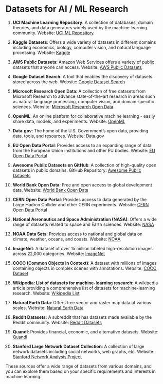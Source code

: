 # Datasets for AI / ML Research

1. **UCI Machine Learning Repository**: A collection of databases, domain theories, and data generators widely used by the machine learning community.
   Website: [UCI ML Repository](https://archive.ics.uci.edu/ml/index.php)
   
2. **Kaggle Datasets**: Offers a wide variety of datasets in different domains including economics, biology, computer vision, and natural language processing.
   Website: [Kaggle](https://www.kaggle.com/datasets)
   
3. **AWS Public Datasets**: Amazon Web Services offers a variety of public datasets that anyone can access.
   Website: [AWS Public Datasets](https://registry.opendata.aws/)
   
4. **Google Dataset Search**: A tool that enables the discovery of datasets stored across the web.
   Website: [Google Dataset Search](https://datasetsearch.research.google.com/)
   
5. **Microsoft Research Open Data**: A collection of free datasets from Microsoft Research to advance state-of-the-art research in areas such as natural language processing, computer vision, and domain-specific sciences.
   Website: [Microsoft Research Open Data](https://msropendata.com/)
   
6. **OpenML**: An online platform for collaborative machine learning - easily share data, models, and experiments.
   Website: [OpenML](https://www.openml.org/)
   
7. **Data.gov**: The home of the U.S. Government’s open data, providing data, tools, and resources.
   Website: [Data.gov](https://www.data.gov/)
   
8. **EU Open Data Portal**: Provides access to an expanding range of data from the European Union institutions and other EU bodies.
   Website: [EU Open Data Portal](https://data.europa.eu/euodp/en/home)
   
9. **Awesome Public Datasets on GitHub**: A collection of high-quality open datasets in public domains.
    GitHub Repository: [Awesome Public Datasets](https://github.com/awesomedata/awesome-public-datasets)
   
10. **World Bank Open Data**: Free and open access to global development data.
    Website: [World Bank Open Data](https://data.worldbank.org/)
   
11. **CERN Open Data Portal**: Provides access to data generated by the Large Hadron Collider and other CERN experiments.
    Website: [CERN Open Data Portal](http://opendata.cern.ch/)
   
12. **National Aeronautics and Space Administration (NASA)**: Offers a wide range of datasets related to space and Earth sciences.
    Website: [NASA](https://data.nasa.gov/)
   
13. **NOAA Data Sets**: Provides access to national and global data on climate, weather, oceans, and coasts.
    Website: [NOAA](https://www.noaa.gov/data)
   
14. **ImageNet**: A dataset of over 15 million labeled high-resolution images across 22,000 categories.
    Website: [ImageNet](http://www.image-net.org/)
   
15. **COCO (Common Objects in Context)**: A dataset with millions of images containing objects in complex scenes with annotations.
    Website: [COCO Dataset](https://cocodataset.org/)

16. **Wikipedia: List of datasets for machine-learning research**: A wikipedia article providing a comprehensive list of datasets for machine-learning research. Website: [Wikipedia List](https://en.wikipedia.org/wiki/List_of_datasets_for_machine-learning_research)
   
17. **Natural Earth Data**: Offers free vector and raster map data at various scales.
    Website: [Natural Earth Data](https://www.naturalearthdata.com/)
   
18. **Reddit Datasets**: A subreddit that has datasets made available by the Reddit community.
    Website: [Reddit Datasets](https://www.reddit.com/r/datasets/)
   
19. **Quandl**: Provides financial, economic, and alternative datasets.
    Website: [Quandl](https://www.quandl.com/)
   
20. **Stanford Large Network Dataset Collection**: A collection of large network datasets including social networks, web graphs, etc.
    Website: [Stanford Network Analysis Project](http://snap.stanford.edu/data/index.html)

These sources offer a wide range of datasets from various domains, and you can explore them based on your specific requirements and interests in machine learning.
